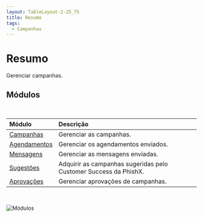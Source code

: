 ```yaml
---
layout: TableLayout-2-25_75
title: Resumo
tags:
  - Campanhas
---
```


# Resumo

Gerenciar campanhas.

## Módulos

<br>

| Módulo                     | Descrição                                                        |
| :------------------------- | :--------------------------------------------------------------- |
| [Campanhas](campaigns/)    | Gerenciar as campanhas.                                          |
| [Agendamentos](schedules/) | Gerenciar os agendamentos enviados.                              |
| [Mensagens](messages/)     | Gerenciar as mensagens enviadas.                                 |
| [Sugestões](suggestions)   | Adquirir as campanhas sugeridas pelo Customer Success da PhishX. |
| [Aprovações](approvals)    | Gerenciar aprovações de campanhas.                               |

<br>

![Módulos](https://cdn.phishx.io/phishx-docs/images/phishx_campaigns_menu_01.webp)
